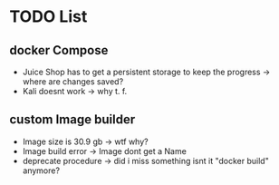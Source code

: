 # TODO List

## docker Compose
- Juice Shop has to get a persistent storage to keep the progress -> where are changes saved?
- Kali doesnt work -> why t. f.

## custom Image builder
- Image size is 30.9 gb -> wtf why?
- Image build error -> Image dont get a Name
- deprecate procedure -> did i miss something isnt it "docker build" anymore?
